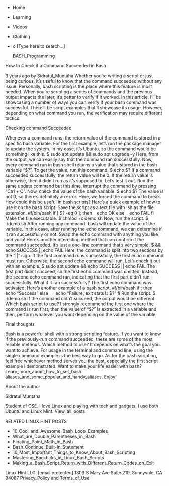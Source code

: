 





















































* Home
* Learning
* Videos
* Clothing
*
  o [Type here to search...]


   BASH_Programming


How to Check if a Command Succeeded in Bash

3 years ago
by Sidratul_Muntaha
Whether you’re writing a script or just being curious, it’s useful to know that
the command succeeded without any issue. Personally, bash scripting is the
place where this feature is most needed. When you’re scripting a series of
commands and the previous output impacts the later, it’s better to verify if it
worked.
In this article, I’ll be showcasing a number of ways you can verify if your
bash command was successful. There’ll be script examples that’ll showcase its
usage. However, depending on what command you run, the verification may require
different tactics.

Checking command Succeeded

Whenever a command runs, the return value of the command is stored in a
specific bash variable. For the first example, let’s run the package manager to
update the system. In my case, it’s Ubuntu, so the command would be something
like this.
$ sudo apt update && sudo apt upgrade -y
Here, from the output, we can easily say that the command ran successfully.
Now, every command run in bash shell returns a value that’s stored in the bash
variable “$?”. To get the value, run this command.
$ echo $?
If a command succeeded successfully, the return value will be 0. If the return
value is otherwise, then it didn’t run as it’s supposed to. Let’s test it out.
Run the same update command but this time, interrupt the command by pressing
“Ctrl + C”.
Now, check the value of the bash variable.
$ echo $?
The value is not 0, so there’s definitely an error. Here, we forced the command
to break. How could this be useful in bash scripts? Here’s a quick example of
how to use it on the bash script. Save the script as a text file with .sh as
the file extension.
#!/bin/bash
<command>
if [ $? -eq 0 ]; then
   echo OK
else
   echo FAIL
fi
Make the file executable.
$ chmod +x demo.sh
Now, run the script.
$ ./demo.sh
After running any command, bash will update the value of the variable. In this
case, after running the echo command, we can determine if it ran successfully
or not. Swap the echo command with anything you like and voila!
Here’s another interesting method that can confirm if the command succeeded.
It’s just a one-line command that’s very simple.
$ <command> && echo SUCCESS || echo FAIL
Here, the command is split into two sections by the “||” sign. If the first
command runs successfully, the first echo command must run. Otherwise, the
second echo command will run. Let’s check it out with an example.
$ sudo apt update && echo SUCCESS || echo FAIL
The first part didn’t succeed, so the first echo command was omitted. Instead,
the second echo command ran, indicating that the first part didn’t run
successfully. What if it ran successfully?
The first echo command was activated.
Here’s another example of a bash script.
#!/bin/bash
if <command>; then
     echo “Success”
else
     echo “Failure, exit status: $?”
fi
Run the script.
$ ./demo.sh
If the command didn’t succeed, the output would be different.
Which bash script to use? I strongly recommend the first one where the command
is run first, then the value of “$?” is extracted in a variable and then,
perform whatever you want depending on the value of the variable.

Final thoughts

Bash is a powerful shell with a strong scripting feature. If you want to know
if the previously-run command succeeded, these are some of the most reliable
methods.
Which method to use? It depends on what’s the goal you want to achieve. For
usage in the terminal and command line, using the single command example is the
best way to go. As for the bash scripting, feel free whichever method serves
you the best, especially the first script example I demonstrated.
Want to make your life easier with bash? Learn_more_about_how_to_set_bash
aliases_and_some_popular_and_handy_aliases.
Enjoy!


About the author


Sidratul Muntaha

Student of CSE. I love Linux and playing with tech and gadgets. I use both
Ubuntu and Linux Mint.
View_all_posts

RELATED LINUX HINT POSTS


* 10_Cool_and_Awesome_Bash_Loop_Examples
* What_are_Double_Parentheses_in_Bash
* Floating_Point_Math_in_Bash
* Bash_Continue_Built-In_Statement
* 10_Most_Important_Things_to_Know_About_Bash_Scripting
* Mastering_Backticks_in_Linux_Bash_Scripts
* Making_a_Bash_Script_Return_with_Different_Return_Codes_on_Exit

Linux Hint LLC, [email protected]
1309 S Mary Ave Suite 210, Sunnyvale, CA 94087
 Privacy_Policy and Terms_of_Use
